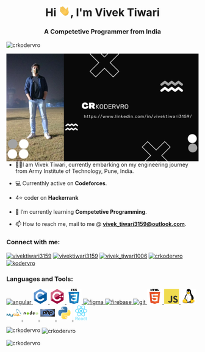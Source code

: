 <h1 align="center">Hi <img src="https://github.com/ABSphreak/ABSphreak/blob/master/gifs/Hi.gif" width="30px">, I'm Vivek Tiwari</h1>
<h3 align="center">A Competetive Programmer from India</h3>

<p align="left"> <img src="https://komarev.com/ghpvc/?username=crkodervro&label=Profile%20views&color=0e75b6&style=flat" alt="crkodervro" /> </p>

<!-- <img align="right" alt="Coding" width="400" src="https://cdn.dribbble.com/users/2646423/screenshots/5507196/computer.gif"> -->
<img align="right" alt="Coding" width="550" src="CR(1).png">

- 👨‍🎓I am Vivek Tiwari, currently embarking on my engineering journey from Army Institute of Technology, Pune, India.<br/>

- 💻 Currenthly active on **Codeforces**.<br/>

- 4⭐ coder on **Hackerrank**<br/>

- 🌱 I’m currently learning **Competetive Programming**.<br/>

- 📫 How to reach me, mail to me @ **vivek_tiwari3159@outlook.com**.<br/>

<h3 align="left">Connect with me:</h3>
<p align="left">
<a href="https://linkedin.com/in/vivektiwari3159" target="blank"><img align="center" src="https://raw.githubusercontent.com/rahuldkjain/github-profile-readme-generator/master/src/images/icons/Social/linked-in-alt.svg" alt="vivektiwari3159" height="30" width="40" /></a>
<a href="https://fb.com/vivektiwari3159" target="blank"><img align="center" src="https://raw.githubusercontent.com/rahuldkjain/github-profile-readme-generator/master/src/images/icons/Social/facebook.svg" alt="vivektiwari3159" height="30" width="40" /></a>
<a href="https://www.hackerrank.com/vivek_tiwari1006" target="blank"><img align="center" src="https://raw.githubusercontent.com/rahuldkjain/github-profile-readme-generator/master/src/images/icons/Social/hackerrank.svg" alt="vivek_tiwari1006" height="30" width="40" /></a>
<a href="https://codeforces.com/profile/crkodervro" target="blank"><img align="center" src="https://raw.githubusercontent.com/rahuldkjain/github-profile-readme-generator/master/src/images/icons/Social/codeforces.svg" alt="crkodervro" height="30" width="40" /></a>
<a href="https://www.leetcode.com/kodervro" target="blank"><img align="center" src="https://raw.githubusercontent.com/rahuldkjain/github-profile-readme-generator/master/src/images/icons/Social/leet-code.svg" alt="kodervro" height="30" width="40" /></a>
</p>

<h3 align="left">Languages and Tools:</h3>
<p align="left"> <a href="https://angular.io" target="_blank" rel="noreferrer"> <img src="https://angular.io/assets/images/logos/angular/angular.svg" alt="angular" width="40" height="40"/> </a> <a href="https://www.cprogramming.com/" target="_blank" rel="noreferrer"> <img src="https://raw.githubusercontent.com/devicons/devicon/master/icons/c/c-original.svg" alt="c" width="40" height="40"/> </a> <a href="https://www.w3schools.com/cpp/" target="_blank" rel="noreferrer"> <img src="https://raw.githubusercontent.com/devicons/devicon/master/icons/cplusplus/cplusplus-original.svg" alt="cplusplus" width="40" height="40"/> </a> <a href="https://www.w3schools.com/css/" target="_blank" rel="noreferrer"> <img src="https://raw.githubusercontent.com/devicons/devicon/master/icons/css3/css3-original-wordmark.svg" alt="css3" width="40" height="40"/> </a> <a href="https://www.figma.com/" target="_blank" rel="noreferrer"> <img src="https://www.vectorlogo.zone/logos/figma/figma-icon.svg" alt="figma" width="40" height="40"/> </a> <a href="https://firebase.google.com/" target="_blank" rel="noreferrer"> <img src="https://www.vectorlogo.zone/logos/firebase/firebase-icon.svg" alt="firebase" width="40" height="40"/> </a> <a href="https://git-scm.com/" target="_blank" rel="noreferrer"> <img src="https://www.vectorlogo.zone/logos/git-scm/git-scm-icon.svg" alt="git" width="40" height="40"/> </a> <a href="https://www.w3.org/html/" target="_blank" rel="noreferrer"> <img src="https://raw.githubusercontent.com/devicons/devicon/master/icons/html5/html5-original-wordmark.svg" alt="html5" width="40" height="40"/> </a> <a href="https://developer.mozilla.org/en-US/docs/Web/JavaScript" target="_blank" rel="noreferrer"> <img src="https://raw.githubusercontent.com/devicons/devicon/master/icons/javascript/javascript-original.svg" alt="javascript" width="40" height="40"/> </a> <a href="https://www.linux.org/" target="_blank" rel="noreferrer"> <img src="https://raw.githubusercontent.com/devicons/devicon/master/icons/linux/linux-original.svg" alt="linux" width="40" height="40"/> </a> <a href="https://www.mysql.com/" target="_blank" rel="noreferrer"> <img src="https://raw.githubusercontent.com/devicons/devicon/master/icons/mysql/mysql-original-wordmark.svg" alt="mysql" width="40" height="40"/> </a> <a href="https://nodejs.org" target="_blank" rel="noreferrer"> <img src="https://raw.githubusercontent.com/devicons/devicon/master/icons/nodejs/nodejs-original-wordmark.svg" alt="nodejs" width="40" height="40"/> </a> <a href="https://www.php.net" target="_blank" rel="noreferrer"> <img src="https://raw.githubusercontent.com/devicons/devicon/master/icons/php/php-original.svg" alt="php" width="40" height="40"/> </a> <a href="https://www.python.org" target="_blank" rel="noreferrer"> <img src="https://raw.githubusercontent.com/devicons/devicon/master/icons/python/python-original.svg" alt="python" width="40" height="40"/> </a> <a href="https://reactjs.org/" target="_blank" rel="noreferrer"> <img src="https://raw.githubusercontent.com/devicons/devicon/master/icons/react/react-original-wordmark.svg" alt="react" width="40" height="40"/> </a> </p>

<p><img align="left" src="https://github-readme-stats.vercel.app/api/top-langs?username=crkodervro&show_icons=true&locale=en&layout=compact" alt="crkodervro" /></p>

<p>&nbsp;<img align="center" src="https://github-readme-stats.vercel.app/api?username=crkodervro&show_icons=true&locale=en" alt="crkodervro" /></p>

<p><img align="center" src="https://github-readme-streak-stats.herokuapp.com/?user=crkodervro&" alt="crkodervro" /></p>

